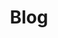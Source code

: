 ---
title: "Blog"
menu:
    main:
        identifier: "post"
        name: "Blog"
        weight: -110
---